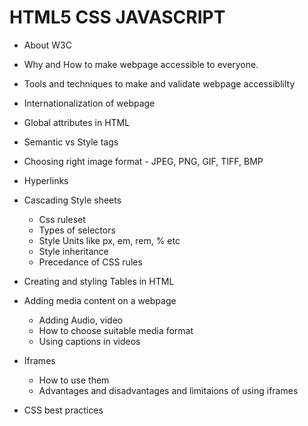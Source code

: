 HTML5 CSS JAVASCRIPT
====================
  - About W3C
  - Why and How to make webpage accessible to everyone.
  - Tools and techniques to make and validate webpage accessiblilty
  - Internationalization of webpage
  - Global attributes in HTML
  - Semantic vs Style tags
  - Choosing right image format - JPEG, PNG, GIF, TIFF, BMP
  - Hyperlinks
  - Cascading Style sheets
    
       - Css ruleset
       - Types of selectors
       - Style Units like px, em, rem, % etc
       - Style inheritance
       - Precedance of CSS rules
  - Creating and styling Tables in HTML
  - Adding media content on a webpage
    
    - Adding Audio, video
    - How to choose suitable media format
    - Using captions in videos
  - Iframes
    
    - How to use them
    - Advantages and disadvantages and limitaions of using iframes
  - CSS best practices  
       